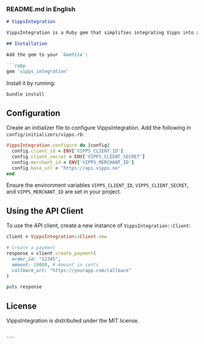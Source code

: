 

### **README.md in English**  
```markdown
# VippsIntegration

VippsIntegration is a Ruby gem that simplifies integrating Vipps into a Ruby on Rails application.

## Installation

Add the gem to your `Gemfile`:

```ruby
gem 'vipps_integration'
```

Install it by running:

```bash
bundle install
```

## Configuration

Create an initializer file to configure VippsIntegration. Add the following in `config/initializers/vipps.rb`:

```ruby
VippsIntegration.configure do |config|
  config.client_id = ENV['VIPPS_CLIENT_ID']
  config.client_secret = ENV['VIPPS_CLIENT_SECRET']
  config.merchant_id = ENV['VIPPS_MERCHANT_ID']
  config.base_url = "https://api.vipps.no"
end
```

Ensure the environment variables `VIPPS_CLIENT_ID`, `VIPPS_CLIENT_SECRET`, and `VIPPS_MERCHANT_ID` are set in your project.

## Using the API Client

To use the API client, create a new instance of `VippsIntegration::Client`:

```ruby
client = VippsIntegration::Client.new

# Create a payment
response = client.create_payment(
  order_id: "12345",
  amount: 10000, # Amount in cents
  callback_url: "https://yourapp.com/callback"
)

puts response
```

## License

VippsIntegration is distributed under the MIT license.
```

---